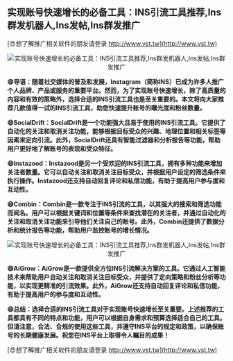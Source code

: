 ## **实现账号快速增长的必备工具：INS引流工具推荐,Ins群发机器人,Ins发帖,Ins群发推广**

[😍想了解推广相关软件的朋友请登录 http://www.vst.tw](http://www.vst.tw)

 <center><img src="https://vst.tw/MP4/tuiguang/png/2.png" alt="实现账号快速增长的必备工具：INS引流工具推荐,Ins群发机器人,Ins发帖,Ins群发推广"></center>

**😄导语：随着社交媒体的普及和发展，Instagram（简称INS）已成为许多人推广个人品牌、产品或服务的重要平台。然而，为了实现账号快速增长，除了高质量的内容和有效的策略外，选择合适的INS引流工具也是至关重要的。本文将向大家推荐几款值得一试的INS引流工具，助您快速提升账号的曝光度和粉丝数量。**

**😄SocialDrift：SocialDrift是一个功能强大且易于使用的INS引流工具。它提供了自动化的关注和取消关注功能，能够根据目标受众的兴趣、地理位置和相关标签等因素来定向引流。此外，SocialDrift还具有智能过滤器和分析报告等功能，帮助用户更好地了解账号的表现和受众特征。**

**😄Instazood：Instazood是另一个受欢迎的INS引流工具，拥有多种功能来增加关注者数量。它可以自动关注和取消关注目标受众，并根据用户设定的筛选条件来执行操作。Instazood还支持自动回复评论和私信功能，有助于提高用户参与度和互动性。**

**😄Combin：Combin是一款专注于INS引流的工具，以其强大的搜索和筛选功能而闻名。用户可以根据关键词和位置等条件来查找潜在的关注者，并通过自动化的关注和取消关注功能来引导他们关注自己的账号。此外，Combin还提供了数据分析和统计报告等功能，帮助用户监控账号的增长情况。**

 <center><img src="https://vst.tw/MP4/tuiguang/png/1.png" alt="实现账号快速增长的必备工具：INS引流工具推荐,Ins群发机器人,Ins发帖,Ins群发推广"></center>

**😄AiGrow：AiGrow是一款提供全方位INS引流解决方案的工具。它通过人工智能技术来帮助用户自动关注和取消关注目标受众，并提供了定向策略和粉丝分析等功能，以实现更精准的引流效果。此外，AiGrow还支持自动回复评论和私信功能，有助于提高用户的参与度和互动性。**

**😄总结：选择合适的INS引流工具对于实现账号快速增长至关重要。上述推荐的工具都具有不同的特点和功能，用户可以根据自身需求和预算选择适合自己的工具。但请注意，合法、合规的使用这些工具，并遵守INS平台的规定和政策，以确保账号的长期健康发展。祝您在INS平台上取得令人瞩目的成果！**

[😍想了解推广相关软件的朋友请登录 http://www.vst.tw](http://www.vst.tw)



